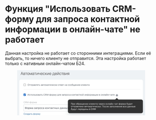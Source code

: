 # Функция "Использовать CRM-форму для запроса контактной информации в онлайн-чате" не работает

Данная настройка не работает со сторонними интеграциями. Если её выбрать, то ничего клиенту не отправится. Эта настройка работает только с нативным онлайн-чатом Б24.

<figure><img src="../../.gitbook/assets/image (43).png" alt=""><figcaption></figcaption></figure>

